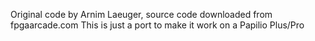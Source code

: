 Original code by Arnim Laeuger, source code downloaded from fpgaarcade.com This is just a port to make it work on a Papilio Plus/Pro